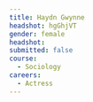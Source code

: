 ```yaml
---
title: Haydn Gwynne
headshot: hgGhjVT
gender: female
headshot: 
submitted: false
course: 
  - Sociology
careers:
  - Actress
---
```

